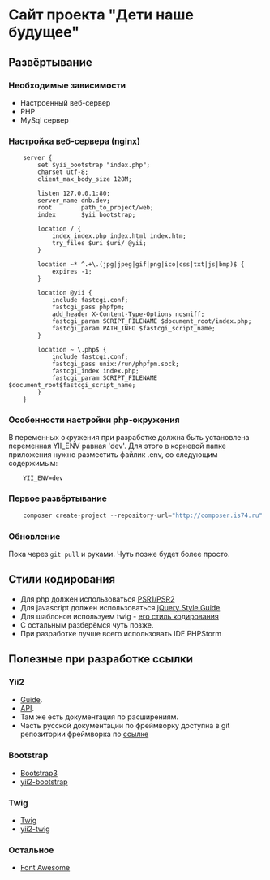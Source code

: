 # Сайт проекта "Дети наше будущее"

## Развёртывание

### Необходимые зависимости

* Настроенный веб-сервер
* PHP
* MySql сервер

### Настройка веб-сервера (nginx)

```nginx
    server {
        set $yii_bootstrap "index.php";
        charset utf-8;
        client_max_body_size 128M;
    
        listen 127.0.0.1:80;
        server_name dnb.dev;
        root		path_to_project/web;
        index		$yii_bootstrap;
    
        location / {
            index index.php index.html index.htm;
            try_files $uri $uri/ @yii;
        }
    
        location ~* ^.+\.(jpg|jpeg|gif|png|ico|css|txt|js|bmp)$ {
            expires -1;
        }
    
        location @yii {
            include fastcgi.conf;
            fastcgi_pass phpfpm;
            add_header X-Content-Type-Options nosniff;
            fastcgi_param SCRIPT_FILENAME $document_root/index.php;
            fastcgi_param PATH_INFO $fastcgi_script_name;
        }
    
        location ~ \.php$ {
            include fastcgi.conf;
            fastcgi_pass unix:/run/phpfpm.sock;
            fastcgi_index index.php;
            fastcgi_param SCRIPT_FILENAME $document_root$fastcgi_script_name;
        }
    }
```

### Особенности настройки php-окружения

В переменных окружения при разработке должна быть установлена переменная YII_ENV равная 'dev'.
Для этого в корневой папке приложения нужно разместить файлик .env, со следующим содержимым:
```
    YII_ENV=dev
```

### Первое развёртывание

```php
    composer create-project --repository-url="http://composer.is74.ru" -sdev miramir/dnb dnb
```

### Обновление

Пока через ```git pull``` и руками. Чуть позже будет более просто.

## Стили кодирования

* Для php должен использоваться [PSR1/PSR2](http://www.php-fig.org/psr/psr-2/ru/)
* Для javascript должен использоваться [jQuery Style Guide](http://contribute.jquery.org/style-guide/js/)
* Для шаблонов используем twig - [его стиль кодирования](http://twig.sensiolabs.org/doc/coding_standards.html)
* С остальным разберёмся чуть позже.
* При разработке лучше всего использовать IDE PHPStorm

## Полезные при разработке ссылки

### Yii2

* [Guide](http://www.yiiframework.com/doc-2.0/guide-index.html).
* [API](http://www.yiiframework.com/doc-2.0/index.html).
* Там же есть документация по расширениям.
* Часть русской документации по фреймворку доступна в git репозитории фреймворка по [ссылке](https://github.com/yiisoft/yii2/tree/master/docs/guide-ru)

### Bootstrap

* [Bootstrap3](http://getbootstrap.com/)
* [yii2-bootstrap](http://www.yiiframework.com/doc-2.0/ext-bootstrap-index.html)

### Twig

* [Twig](http://twig.sensiolabs.org/documentation)
* [yii2-twig](http://www.yiiframework.com/doc-2.0/ext-twig-index.html)

### Остальное

* [Font Awesome](http://fortawesome.github.io/Font-Awesome/icons/)
